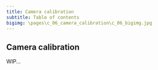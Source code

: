 ```yaml
---
title: Camera calibration
subtitle: Table of contents
bigimg: \pages\c_06_camera_calibration\c_06_bigimg.jpg
---
```


## **Camera calibration** 

WIP...
